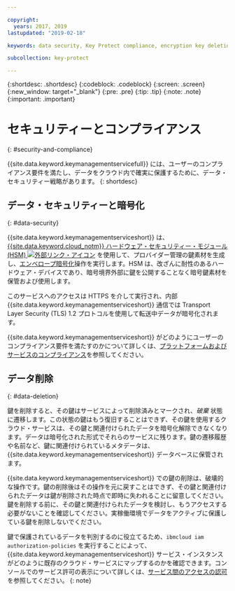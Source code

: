 ```yaml
---

copyright:
  years: 2017, 2019
lastupdated: "2019-02-18"

keywords: data security, Key Protect compliance, encryption key deletion

subcollection: key-protect

---
```


{:shortdesc: .shortdesc}
{:codeblock: .codeblock}
{:screen: .screen}
{:new_window: target="_blank"}
{:pre: .pre}
{:tip: .tip}
{:note: .note}
{:important: .important}

# セキュリティーとコンプライアンス
{: #security-and-compliance}

{{site.data.keyword.keymanagementservicefull}} には、ユーザーのコンプライアンス要件を満たし、データをクラウド内で確実に保護するために、データ・セキュリティー戦略があります。
{: shortdesc}

## データ・セキュリティーと暗号化
{: #data-security}

{{site.data.keyword.keymanagementserviceshort}} は、[{{site.data.keyword.cloud_notm}} ハードウェア・セキュリティー・モジュール (HSM) ![外部リンク・アイコン](../../icons/launch-glyph.svg "外部リンク・アイコン")](https://www.ibm.com/cloud/hardware-security-module) を使用して、プロバイダー管理の鍵素材を生成し、[エンベロープ暗号化](/docs/services/key-protect/envelope-encryption.html)操作を実行します。HSM は、改ざんに耐性のあるハードウェア・デバイスであり、暗号境界外部に鍵を公開することなく暗号鍵素材を保管および使用します。

このサービスへのアクセスは HTTPS を介して実行され、内部 {{site.data.keyword.keymanagementserviceshort}} 通信では Transport Layer Security (TLS) 1.2 プロトコルを使用して転送中データが暗号化されます。

{{site.data.keyword.keymanagementserviceshort}} がどのようにユーザーのコンプライアンス要件を満たすのかについて詳しくは、[プラットフォームおよびサービスのコンプライアンス](/docs/overview/security.html#compliancetable)を参照してください。

## データ削除
{: #data-deletion}

鍵を削除すると、その鍵はサービスによって削除済みとマークされ、_破棄_ 状態に遷移します。この状態の鍵はもう復旧することはできず、その鍵を使用するクラウド・サービスは、その鍵と関連付けられたデータを暗号化解除できなくなります。データは暗号化された形式でそれらのサービスに残ります。鍵の遷移履歴や名前など、鍵に関連付けられているメタデータは、{{site.data.keyword.keymanagementserviceshort}} データベースに保管されます。 

{{site.data.keyword.keymanagementserviceshort}} での鍵の削除は、破壊的な操作です。鍵の削除後はその操作を元に戻すことはできず、その鍵と関連付けられたデータは鍵が削除された時点で即時に失われることに留意してください。鍵を削除する前に、その鍵と関連付けられたデータを検討し、もうアクセスする必要がないことを確認してください。実稼働環境でデータをアクティブに保護している鍵を削除しないでください。 

鍵で保護されているデータを判別するのに役立てるため、`ibmcloud iam authorization-policies` を実行することによって、{{site.data.keyword.keymanagementserviceshort}} サービス・インスタンスがどのように既存のクラウド・サービスにマップするのかを確認できます。コンソールでのサービス許可の表示について詳しくは、[サービス間のアクセスの認可](/docs/iam/authorizations.html#serviceauth)を参照してください。
{: note}
